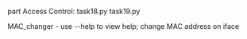 part Access Control: task18.py task19.py

MAC_changer - use --help to view help; change MAC address on iface

